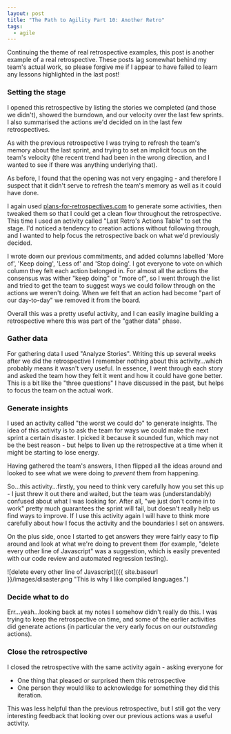 ```yaml
---
layout: post
title: "The Path to Agility Part 10: Another Retro"
tags:
  - agile
---
```


Continuing the theme of real retrospective examples, this post is another
example of a real retrospective. These posts lag somewhat behind my team's
actual work, so please forgive me if I appear to have failed to learn any
lessons highlighted in the last post!

### Setting the stage

I opened this retrospective by listing the stories we completed (and those we
didn't), showed the burndown, and our velocity over the last few sprints. I also
summarised the actions we'd decided on in the last few retrospectives.

As with the previous retrospective I was trying to refresh the team's memory
about the last sprint, and trying to set an implicit focus on the team's
velocity (the recent trend had been in the wrong direction, and I wanted to see
if there was anything underlying that).

As before, I found that the opening was not very engaging - and therefore I
suspect that it didn't serve to refresh the team's memory as well as it could
have done.

I again used [plans-for-retrospectives.com](https://plans-for-retrospectives.com/)
to generate some activities, then tweaked them so that I could get a clean
flow throughout the retrospective. This time I used an activity called "Last
Retro's Actions Table" to set the stage. I'd noticed a tendency to creation
actions without following through, and I wanted to help focus the retrospective
back on what we'd previously decided.

I wrote down our previous commitments, and added columns labelled 'More of',
'Keep doing', 'Less of' and 'Stop doing'. I got everyone to vote on which
column they felt each action belonged in. For almost all the actions the
consensus was wither "keep doing" or "more of", so I went through the list and
tried to get the team to suggest ways we could follow through on the actions
we weren't doing. When we felt that an action had become "part of our day-to-day"
we removed it from the board.

Overall this was a pretty useful activity, and I can easily imagine building a
retrospective where this was part of the "gather data" phase.

### Gather data

For gathering data I used "Analyze Stories". Writing this up several weeks after
we did the retrospective I remember nothing about this activity...which probably
means it wasn't very useful. In essence, I went through each story and asked
the team how they felt it went and how it could have gone better. This is a bit
like the "three questions" I have discussed in the past, but helps to focus the
team on the actual work.

### Generate insights

I used an activity called "the worst we could do" to generate insights. The idea
of this activity is to ask the team for ways we could make the next sprint a
certain disaster. I picked it because it sounded fun, which may not be the best
reason - but helps to liven up the retrospective at a time when it might be
starting to lose energy.

Having gathered the team's answers, I then flipped all the ideas around and
looked to see what we were doing to _prevent_ them from happening.

So...this activity...firstly, you need to think very carefully how you set this
up - I just threw it out there and waited, but the team was (understandably)
confused about what I was looking for. After all, "we just don't come in to
work" pretty much guarantees the sprint will fail, but doesn't really help us
find ways to improve. If I use this activity again I will have to think more
carefully about how I focus the activity and the boundaries I set on answers.

On the plus side, once I started to get answers they were fairly easy to flip
around and look at what we're doing to prevent them (for example, "delete
every other line of Javascript" was a suggestion, which is easily prevented
with our code review and automated regression testing).

![delete every other line of Javascript]({{ site.baseurl }}/images/disaster.png "This is why I like compiled languages.")


### Decide what to do

Err...yeah...looking back at my notes I somehow didn't really do this. I was
trying to keep the retrospective on time, and some of the earlier activities
did generate actions (in particular the very early focus on our _outstanding_
actions).

### Close the retrospective

I closed the retrospective with the same activity again - asking everyone for

- One thing that pleased or surprised them this retrospective
- One person they would like to acknowledge for something they did this
  iteration.

This was less helpful than the previous retrospective, but I still got the very
interesting feedback that looking over our previous actions was a useful
activity.
